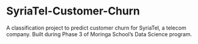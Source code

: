 # SyriaTel-Customer-Churn
A classification project to predict customer churn for SyriaTel, a telecom company. Built during Phase 3 of Moringa School’s Data Science program.
